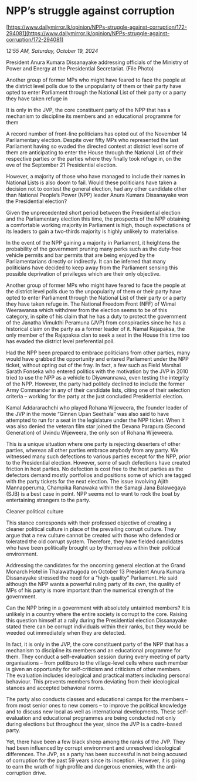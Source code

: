 # NPP’s struggle against corruption

[https://www.dailymirror.lk/opinion/NPPs-struggle-against-corruption/172-294081](https://www.dailymirror.lk/opinion/NPPs-struggle-against-corruption/172-294081)

*12:55 AM, Saturday, October 19, 2024*

President Anura Kumara Dissanayake addressing officials of the Ministry of Power and Energy at the Presidential Secretariat. (File Photo)

Another group of former MPs who might have feared to face the people at the district level polls due to the unpopularity of them or their party have opted to enter Parliament through the National List of their party or a party they have taken refuge in

It is only in the JVP, the core constituent party of the NPP that has a mechanism to discipline its members and an educational programme for them

A record number of front-line politicians has opted out of the November 14 Parliamentary election. Despite over fifty MPs who represented the last Parliament having so evaded the directed contest at district level some of them are anticipating to enter the House through the National List of their respective parties or the parties where they finally took refuge in, on the eve of the September 21 Presidential election.

However, a majority of those who have managed to include their names in National Lists is also doom to fail. Would these politicians have taken a decision not to contest the general election, had any other candidate other than National People’s Power (NPP) leader Anura Kumara Dissanayake won the Presidential election?

Given the unprecedented short period between the Presidential election and the Parliamentary election this time, the prospects of the NPP obtaining a comfortable working majority in Parliament is high, though expectations of its leaders to gain a two-thirds majority is highly unlikely to  materialise.

In the event of the NPP gaining a majority in Parliament, it heightens the probability of the government pruning many perks such as the duty-free vehicle permits and bar permits that are being enjoyed by the Parliamentarians directly or indirectly. It can be inferred that many politicians have decided to keep away from the Parliament sensing this possible deprivation of privileges which are their only objective.

Another group of former MPs who might have feared to face the people at the district level polls due to the unpopularity of them or their party have opted to enter Parliament through the National List of their party or a party they have taken refuge in. The National Freedom Front (NFF) of Wimal Weerawansa which withdrew from the election seems to be of this category, in spite of his claim that he has a duty to protect the government of the Janatha Vimukthi Peramuna (JVP) from conspiracies since he has a historical claim on the party as a former leader of it. Namal Rajapaksa, the only member of the Rajapaksa clan to seek a seat in the House this time too has evaded the district level preferential poll.

Had the NPP been prepared to embrace politicians from other parties, many would have grabbed the opportunity and entered Parliament under the NPP ticket, without opting out of the fray. In fact, a few such as Field Marshal Sarath Fonseka who entered politics with the motivation by the JVP in 2010 tried to use the NPP as a vehicle to Diyawannawa, even testing the integrity of the NPP. However, the party had politely declined to include the former Army Commander in any of their candidate lists, citing one of their selection criteria – working for the party at the just concluded Presidential election.

Kamal Addararachchi who played Rohana Wijeweera, the founder leader of the JVP in the movie “Ginnen Upan Seethala” was also said to have attempted to run for a seat in the legislature under the NPP ticket. When it was also denied the veteran film star joined the Devana Parapura (Second Generation) of Uvindu Wijeweera, the only son of Rohana Wijeweera.

This is a unique situation where one party is rejecting deserters of other parties, whereas all other parties embrace anybody from any party. We witnessed many such defections to various parties except for the NPP, prior to the Presidential election. However, some of such defections have created friction in host parties. No defection is cost free to the host parties as the defectors demand mostly portfolios and positions some of which are tagged with the party tickets for the next election. The issue involving Ajith Mannapperuma, Champika Ranawaka within the Samagi Jana Balawegaya (SJB) is a best case in point. NPP seems not to want to rock the boat by entertaining strangers to the party.

Cleaner political culture

This stance corresponds with their professed objective of creating a cleaner political culture in place of the prevailing corrupt culture. They argue that a new culture cannot be created with those who defended or tolerated the old corrupt system. Therefore, they have fielded candidates who have been politically brought up by themselves within their political environment.

Addressing the candidates for the oncoming general election at the Grand Monarch Hotel in Thalawathugoda on October 13 President Anura Kumara Dissanayake stressed the need for a “high-quality” Parliament. He said although the NPP wants a powerful ruling party of its own, the quality of MPs of his party is more important than the numerical strength of the government.

Can the NPP bring in a government with absolutely untainted members? It is unlikely in a country where the entire society is corrupt to the core. Raising this question himself at a rally during the Presidential election Dissanayake stated there can be corrupt individuals within their ranks, but they would be weeded out immediately when they are detected.

In fact, it is only in the JVP, the core constituent party of the NPP that has a mechanism to discipline its members and an educational programme for them. They conduct a self-evaluation session during every meeting of party organisations – from politburo to the village-level cells where each member is given an opportunity for self-criticism and criticism of other members. The evaluation includes ideological and practical matters including personal behaviour. This prevents members from deviating from their ideological stances and accepted behavioral norms.

The party also conducts classes and educational camps for the members – from most senior ones to new comers – to improve the political knowledge and to discuss new local as well as international developments. These self-evaluation and educational programmes are being conducted not only during elections but throughout the year, since the JVP is a cadre-based party.

Yet, there have been a few black sheep among the ranks of the JVP. They had been influenced by corrupt environment and unresolved ideological differences. The JVP, as a party has been successful in not being accused of corruption for the past 59 years since its inception. However, it is going to earn the wrath of high profile and dangerous enemies, with the anti-corruption drive.

